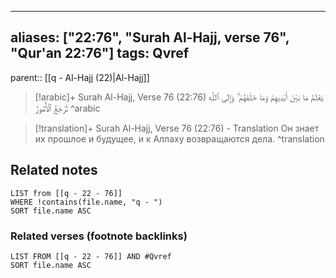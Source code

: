 
---
aliases: ["22:76", "Surah Al-Hajj, verse 76", "Qur'an 22:76"]
tags: Qvref
---

parent:: [[q - Al-Hajj (22)|Al-Hajj]]

> [!arabic]+ Surah Al-Hajj, Verse 76 (22:76)
> <span class="quran-arabic">يَعْلَمُ مَا بَيْنَ أَيْدِيهِمْ وَمَا خَلْفَهُمْ ۗ وَإِلَى ٱللَّهِ تُرْجَعُ ٱلْأُمُورُ</span>
^arabic

> [!translation]+ Surah Al-Hajj, Verse 76 (22:76) - Translation
> Он знает их прошлое и будущее, и к Аллаху возвращаются дела.
^translation



## Related notes
```dataview
LIST from [[q - 22 - 76]]
WHERE !contains(file.name, "q - ")
SORT file.name ASC
```

### Related verses (footnote backlinks)
```dataview
LIST FROM [[q - 22 - 76]] AND #Qvref
SORT file.name ASC
```

